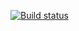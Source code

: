 [![Build status](https://ci.appveyor.com/api/projects/status/el91x7juotjoxhny/branch/main?svg=true)](https://ci.appveyor.com/project/valeradank/pageobject/branch/main)
